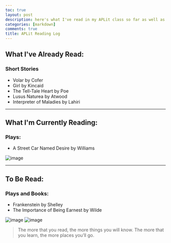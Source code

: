 ```yaml
---
toc: true
layout: post
description: here's what I've read in my APLit class so far as well as what I'm currently reading:
categories: [markdown]
comments: true
title: APLit Reading Log
---
```


## What I've Already Read: 
### Short Stories
- Volar by Cofer
- Girl by Kincaid
- The Tell-Tale Heart by Poe
- Lusus Naturea by Atwood
- Interpreter of Maladies by Lahiri
---

## What I'm Currently Reading:
### Plays:
- A Street Car Named Desire by Williams 

![image](https://images-na.ssl-images-amazon.com/images/I/611KgNG-SQL.jpg)

---

## To Be Read: 
### Plays and Books:
- Frankenstein by Shelley
- The Importance of Being Earnest by Wilde

![image](https://pictures.abebooks.com/isbn/9781926444314-us.jpg)
![image](https://user-images.githubusercontent.com/90804195/186992146-077ba0af-b49d-4d7a-beae-9cd21cb951bb.png)

> The more that you read, the more things you will know. The more that you learn, the more places you’ll go.



